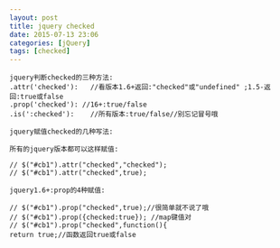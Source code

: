 ```yaml
---
layout: post
title: jquery checked
date: 2015-07-13 23:06
categories: [jQuery]
tags: [checked]
---
```

	jquery判断checked的三种方法:
	.attr('checked'):   //看版本1.6+返回:"checked"或"undefined" ;1.5-返回:true或false
	.prop('checked'): //16+:true/false
	.is(':checked'):    //所有版本:true/false//别忘记冒号哦
	
	jquery赋值checked的几种写法:
	
	所有的jquery版本都可以这样赋值:
	
	// $("#cb1").attr("checked","checked");
	// $("#cb1").attr("checked",true);
	
	jquery1.6+:prop的4种赋值:
	
	// $("#cb1").prop("checked",true);//很简单就不说了哦
	// $("#cb1").prop({checked:true}); //map键值对
	// $("#cb1").prop("checked",function(){
	return true;//函数返回true或false
